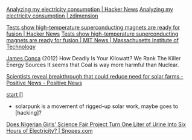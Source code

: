 
[Analyzing my electricity consumption | Hacker News](https://news.ycombinator.com/item?id=40868504)
[Analyzing my electricity consumption | zdimension](https://zdimension.fr/analyzing-my-electricity-consumption/)

[Tests show high-temperature superconducting magnets are ready for fusion | Hacker News](https://news.ycombinator.com/item?id=39647331)
[Tests show high-temperature superconducting magnets are ready for fusion | MIT News | Massachusetts Institute of Technology](https://news.mit.edu/2024/tests-show-high-temperature-superconducting-magnets-fusion-ready-0304)

[James Conca](https://www.forbes.com/sites/jamesconca/2012/06/10/energys-deathprint-a-price-always-paid/#71ef4f07709b)
(2012) How Deadly Is Your Kilowatt? We Rank The Killer Energy Sources
It seems that Coal is way more harmful than Nuclear.

[Scientists reveal breakthrough that could reduce need for solar farms - Positive News - Positive News](https://www.positive.news/society/scientists-reveal-breakthrough-that-could-reduce-need-for-solar-farms/)

[start []](https://wiki.sunbeam.city/doku.php?id=start)
- solarpunk is a movement of rigged-up solar work, maybe goes to [hacking]?

[Does Nigerian Girls' Science Fair Project Turn One Liter of Urine Into Six Hours of Electricity? | Snopes.com](https://www.snopes.com/fact-check/urine-into-electricity/)
